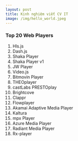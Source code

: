 ```yaml
---
layout: post
title: Kinh nghiệm viết CV IT
image: /img/hello_world.jpeg
---
```


### Top 20 Web Players
1. Hls.js
2. Dash.js
3. Shaka Player
4. Shaka Player v1
5. JW Player
6. Video.js
7. Bitmovin Player
8. THEOplayer
9. castLabs PRESTOplay
10. Brightcove
11. Clappr
12. Flowplayer
13. Akamai Adaptive Media Player
14. Kaltura
15. mpx Player
16. Azure Media Player
17. Radiant Media Player
18. Rx-player
